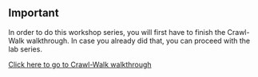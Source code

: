 ## Important

In order to do this workshop series, you will first have to finish the Crawl-Walk walkthrough. 
In case you already did that, you can proceed with the lab series.

[Click here to go to Crawl-Walk walkthrough](https://oracle.github.io/learning-library/solutions-library/infrastructure-automation/thunder/workshop/index.html?lab=lab-4-crawl-walk)
